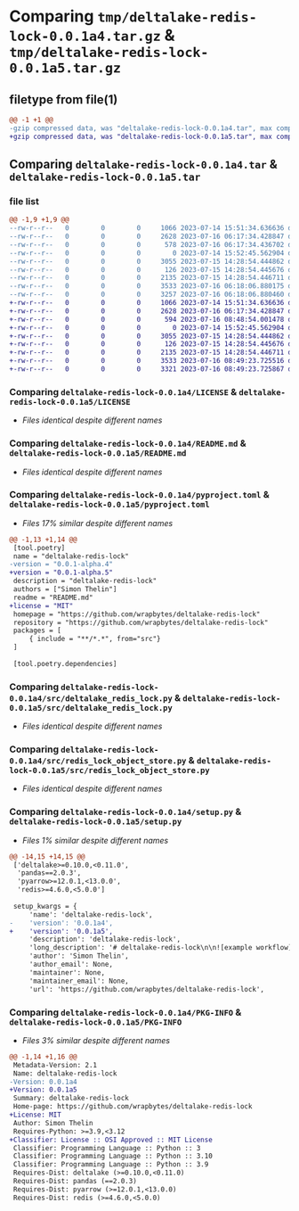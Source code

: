 # Comparing `tmp/deltalake-redis-lock-0.0.1a4.tar.gz` & `tmp/deltalake-redis-lock-0.0.1a5.tar.gz`

## filetype from file(1)

```diff
@@ -1 +1 @@
-gzip compressed data, was "deltalake-redis-lock-0.0.1a4.tar", max compression
+gzip compressed data, was "deltalake-redis-lock-0.0.1a5.tar", max compression
```

## Comparing `deltalake-redis-lock-0.0.1a4.tar` & `deltalake-redis-lock-0.0.1a5.tar`

### file list

```diff
@@ -1,9 +1,9 @@
--rw-r--r--   0        0        0     1066 2023-07-14 15:51:34.636636 deltalake-redis-lock-0.0.1a4/LICENSE
--rw-r--r--   0        0        0     2628 2023-07-16 06:17:34.428847 deltalake-redis-lock-0.0.1a4/README.md
--rw-r--r--   0        0        0      578 2023-07-16 06:17:34.436702 deltalake-redis-lock-0.0.1a4/pyproject.toml
--rw-r--r--   0        0        0        0 2023-07-14 15:52:45.562904 deltalake-redis-lock-0.0.1a4/src/__init__.py
--rw-r--r--   0        0        0     3055 2023-07-15 14:28:54.444862 deltalake-redis-lock-0.0.1a4/src/deltalake_redis_lock.py
--rw-r--r--   0        0        0      126 2023-07-15 14:28:54.445676 deltalake-redis-lock-0.0.1a4/src/global_lock.py
--rw-r--r--   0        0        0     2135 2023-07-15 14:28:54.446711 deltalake-redis-lock-0.0.1a4/src/redis_lock_object_store.py
--rw-r--r--   0        0        0     3533 2023-07-16 06:18:06.880175 deltalake-redis-lock-0.0.1a4/setup.py
--rw-r--r--   0        0        0     3257 2023-07-16 06:18:06.880460 deltalake-redis-lock-0.0.1a4/PKG-INFO
+-rw-r--r--   0        0        0     1066 2023-07-14 15:51:34.636636 deltalake-redis-lock-0.0.1a5/LICENSE
+-rw-r--r--   0        0        0     2628 2023-07-16 06:17:34.428847 deltalake-redis-lock-0.0.1a5/README.md
+-rw-r--r--   0        0        0      594 2023-07-16 08:48:54.001478 deltalake-redis-lock-0.0.1a5/pyproject.toml
+-rw-r--r--   0        0        0        0 2023-07-14 15:52:45.562904 deltalake-redis-lock-0.0.1a5/src/__init__.py
+-rw-r--r--   0        0        0     3055 2023-07-15 14:28:54.444862 deltalake-redis-lock-0.0.1a5/src/deltalake_redis_lock.py
+-rw-r--r--   0        0        0      126 2023-07-15 14:28:54.445676 deltalake-redis-lock-0.0.1a5/src/global_lock.py
+-rw-r--r--   0        0        0     2135 2023-07-15 14:28:54.446711 deltalake-redis-lock-0.0.1a5/src/redis_lock_object_store.py
+-rw-r--r--   0        0        0     3533 2023-07-16 08:49:23.725516 deltalake-redis-lock-0.0.1a5/setup.py
+-rw-r--r--   0        0        0     3321 2023-07-16 08:49:23.725867 deltalake-redis-lock-0.0.1a5/PKG-INFO
```

### Comparing `deltalake-redis-lock-0.0.1a4/LICENSE` & `deltalake-redis-lock-0.0.1a5/LICENSE`

 * *Files identical despite different names*

### Comparing `deltalake-redis-lock-0.0.1a4/README.md` & `deltalake-redis-lock-0.0.1a5/README.md`

 * *Files identical despite different names*

### Comparing `deltalake-redis-lock-0.0.1a4/pyproject.toml` & `deltalake-redis-lock-0.0.1a5/pyproject.toml`

 * *Files 17% similar despite different names*

```diff
@@ -1,13 +1,14 @@
 [tool.poetry]
 name = "deltalake-redis-lock"
-version = "0.0.1-alpha.4"
+version = "0.0.1-alpha.5"
 description = "deltalake-redis-lock"
 authors = ["Simon Thelin"]
 readme = "README.md"
+license = "MIT"
 homepage = "https://github.com/wrapbytes/deltalake-redis-lock"
 repository = "https://github.com/wrapbytes/deltalake-redis-lock"
 packages = [
     { include = "**/*.*", from="src"}
 ]
 
 [tool.poetry.dependencies]
```

### Comparing `deltalake-redis-lock-0.0.1a4/src/deltalake_redis_lock.py` & `deltalake-redis-lock-0.0.1a5/src/deltalake_redis_lock.py`

 * *Files identical despite different names*

### Comparing `deltalake-redis-lock-0.0.1a4/src/redis_lock_object_store.py` & `deltalake-redis-lock-0.0.1a5/src/redis_lock_object_store.py`

 * *Files identical despite different names*

### Comparing `deltalake-redis-lock-0.0.1a4/setup.py` & `deltalake-redis-lock-0.0.1a5/setup.py`

 * *Files 1% similar despite different names*

```diff
@@ -14,15 +14,15 @@
 ['deltalake>=0.10.0,<0.11.0',
  'pandas==2.0.3',
  'pyarrow>=12.0.1,<13.0.0',
  'redis>=4.6.0,<5.0.0']
 
 setup_kwargs = {
     'name': 'deltalake-redis-lock',
-    'version': '0.0.1a4',
+    'version': '0.0.1a5',
     'description': 'deltalake-redis-lock',
     'long_description': '# deltalake-redis-lock\n\n![example workflow](https://github.com/wrapbytes/deltalake-redis-lock/actions/workflows/merge.yaml/badge.svg)\n![example workflow](https://github.com/wrapbytes/deltalake-redis-lock/actions/workflows/pr.yaml/badge.svg)\n\nA library creating an interface for a write lock for [delta-rs](https://pypi.org/project/deltalake/).\n\n## Library Usage\n\nWhen using this client, it can be used from multiple hosts. Below follow a minimal example\nto mimic this behaviour.\n\n### Redis Env Variables\n\nMake sure to set these `envs` before executing code.\n```bash\nREDIS_HOST=<host>\nREDIS_PORT=<port>  # default 6739\nREDIS_DB=<0>  # default 0\n```\n\n### Concurrent Write Example\n```python\n# run.py\nimport logging\nimport os\nimport string\nfrom random import choices\nfrom multiprocessing import Pool\n\nfrom pandas import DataFrame\n\nfrom deltalake_redis_lock import write_redis_lock_deltalake\n\ndef fake_worker(args):\n    df, table_name = args\n\n    logging.basicConfig(\n        level=logging.INFO,\n        format=\'%(asctime)s [%(levelname)s] %(message)s\',\n        datefmt=\'%Y-%m-%d %H:%M:%S\'\n    )\n\n    write_redis_lock_deltalake(\n        table_or_uri=f"{os.getcwd()}/{table_name}",\n        lock_table_name=table_name,\n        mode="append",\n        data=df,\n        overwrite_schema=True,\n    )\n\n\ndef define_datasets(_table_name: str) -> None:\n    df1 = DataFrame({"id": [1]})\n    df2 = DataFrame({"id": [2]})\n    df3 = DataFrame({"id": [3]})\n    df4 = DataFrame({"id": [4]})\n\n    datasets = [(df1, table_name), (df2, table_name), (df3, table_name), (df4, table_name)]\n\n    with Pool() as pool:\n        pool.map(fake_worker, datasets)\n\n\ndef generate_random_string(length):\n    return "".join(choices(string.ascii_lowercase, k=length))\n\n\nif __name__ == \'__main__\':\n    random_string = generate_random_string(3)\n    table_name = f"test_run_{random_string}"\n\n    define_datasets(_table_name=table_name)\n```\n\nThis can be exeucted with something like:\n\n```bash\nseq 2 | xargs -I{} -P 2 poetry run python run.py\n```\n\n## Setup From Scratch\n\n### Requirement\n\n* ^python3.9\n* poetry 1.1.13\n* make (GNU Make 3.81)\n\n### Setup\n\n```bash\nmake setup-environment\n```\n\nUpdate package\n```bash\nmake update\n```\n\n### Test\n\n```bash\nexport PYTHONPATH="${PYTHONPATH}:src"\nmake test type=unit\n```\n\n### Docker\n\nThe reason `docker` is used in the source code here, is to be able to build up an encapsulated\nenvironment of the codebase, and do `unit/integration and load tests`.\n\n```bash\nmake build-container-image DOCKER_BUILD="buildx build --platform linux/amd64" CONTEXT=.\n```\n\n```bash\nmake get-container-info-environment\nmake run-container-tests type=unit\n```\n',
     'author': 'Simon Thelin',
     'author_email': None,
     'maintainer': None,
     'maintainer_email': None,
     'url': 'https://github.com/wrapbytes/deltalake-redis-lock',
```

### Comparing `deltalake-redis-lock-0.0.1a4/PKG-INFO` & `deltalake-redis-lock-0.0.1a5/PKG-INFO`

 * *Files 3% similar despite different names*

```diff
@@ -1,14 +1,16 @@
 Metadata-Version: 2.1
 Name: deltalake-redis-lock
-Version: 0.0.1a4
+Version: 0.0.1a5
 Summary: deltalake-redis-lock
 Home-page: https://github.com/wrapbytes/deltalake-redis-lock
+License: MIT
 Author: Simon Thelin
 Requires-Python: >=3.9,<3.12
+Classifier: License :: OSI Approved :: MIT License
 Classifier: Programming Language :: Python :: 3
 Classifier: Programming Language :: Python :: 3.10
 Classifier: Programming Language :: Python :: 3.9
 Requires-Dist: deltalake (>=0.10.0,<0.11.0)
 Requires-Dist: pandas (==2.0.3)
 Requires-Dist: pyarrow (>=12.0.1,<13.0.0)
 Requires-Dist: redis (>=4.6.0,<5.0.0)
```

